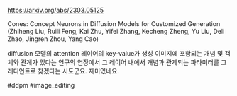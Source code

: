 https://arxiv.org/abs/2303.05125

Cones: Concept Neurons in Diffusion Models for Customized Generation (Zhiheng Liu, Ruili Feng, Kai Zhu, Yifei Zhang, Kecheng Zheng, Yu Liu, Deli Zhao, Jingren Zhou, Yang Cao)

diffusion 모델의 attention 레이어의 key-value가 생성 이미지에 포함되는 개념 및 객체와 관계가 있다는 연구의 연장에서 그 레이어 내에서 개념과 관계되는 파라미터를 그래디언트로 찾겠다는 시도군요. 재미있네요.

#ddpm #image_editing 